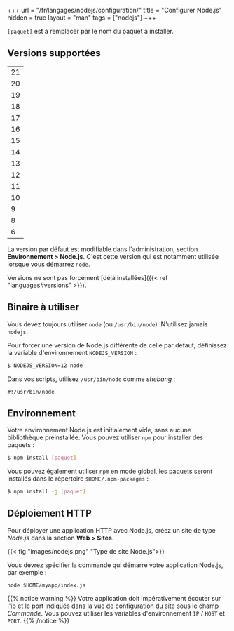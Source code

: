 +++
url = "/fr/langages/nodejs/configuration/"
title = "Configurer Node.js"
hidden = true
layout = "man"
tags = ["nodejs"]
+++

`[paquet]` est à remplacer par le nom du paquet à installer.

## Versions supportées

||
|---|
| 21 |
| 20 |
| 19 |
| 18 |
| 17 |
| 16 |
| 15 |
| 14 |
| 13 |
| 12 |
| 11 |
| 10 |
| 9  |
| 8  |
| 6  |

La version par défaut est modifiable dans l'administration, section **Environnement > Node.js**. C'est cette version qui est notamment utilisée lorsque vous démarrez `node`.

Versions ne sont pas forcément [déjà installées]({{< ref "languages#versions" >}}).

## Binaire à utiliser

Vous devez toujours utiliser `node` (ou `/usr/bin/node`). N'utilisez jamais `nodejs`.

Pour forcer une version de Node.js différente de celle par défaut, définissez la variable d'environnement `NODEJS_VERSION` :

```sh
$ NODEJS_VERSION=12 node
```

Dans vos scripts, utilisez `/usr/bin/node` comme *shebang* :

```
#!/usr/bin/node
```

## Environnement

Votre environnement Node.js est initialement vide, sans aucune bibliothèque préinstallée. Vous pouvez utiliser `npm` pour installer des paquets :

```sh
$ npm install [paquet]
```

Vous pouvez également utiliser `npm` en mode global, les paquets seront installés dans le répertoire `$HOME/.npm-packages` :

```sh
$ npm install -g [paquet]
```

## Déploiement HTTP

Pour déployer une application HTTP avec Node.js, créez un site de type *Node.js* dans la section **Web > Sites**.

{{< fig "images/nodejs.png" "Type de site Node.js">}}

Vous devrez spécifier la commande qui démarre votre application Node.js, par exemple :

```
node $HOME/myapp/index.js
```

{{% notice warning %}}
Votre application doit impérativement écouter sur l'ip et le port indiqués dans la vue de configuration du site sous le champ *Commande*. Vous pouvez utiliser les variables d'environnement `IP` / `HOST` et `PORT`.
{{% /notice %}}
